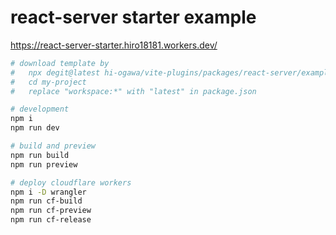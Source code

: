 # react-server starter example

https://react-server-starter.hiro18181.workers.dev/

```sh
# download template by
#   npx degit@latest hi-ogawa/vite-plugins/packages/react-server/examples/starter my-project
#   cd my-project
#   replace "workspace:*" with "latest" in package.json

# development
npm i
npm run dev

# build and preview
npm run build
npm run preview

# deploy cloudflare workers
npm i -D wrangler
npm run cf-build
npm run cf-preview
npm run cf-release
```
